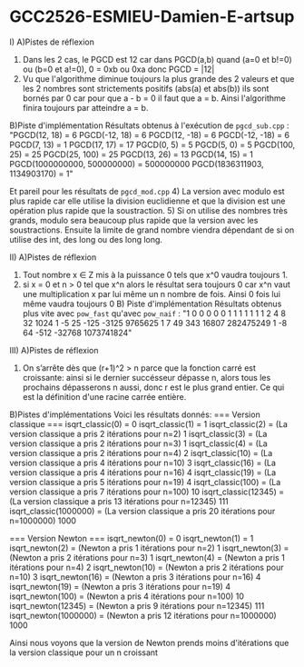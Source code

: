 # GCC2526-ESMIEU-Damien-E-artsup
I) 
A)Pistes de réflexion
1) Dans les 2 cas, le PGCD est 12 car dans PGCD(a,b) quand (a=0 et b!=0) ou (b=0 et a!=0), 0 = 0xb ou 0xa donc PGCD = |12|
2) Vu que l'algorithme diminue toujours la plus grande des 2 valeurs et que les 2 nombres sont strictements positifs (abs(a) et abs(b)) ils sont bornés par 0 car pour que a - b = 0 il faut que a = b. Ainsi l'algorithme finira toujours par atteindre a = b.

B)Piste d'implémentation
Résultats obtenus à l'exécution de `pgcd_sub.cpp` :
"PGCD(12, 18) = 6
PGCD(-12, 18) = 6
PGCD(12, -18) = 6
PGCD(-12, -18) = 6
PGCD(7, 13) = 1
PGCD(17, 17) = 17
PGCD(0, 5) = 5
PGCD(5, 0) = 5
PGCD(100, 25) = 25
PGCD(25, 100) = 25
PGCD(13, 26) = 13
PGCD(14, 15) = 1
PGCD(1000000000, 500000000) = 500000000
PGCD(1836311903, 1134903170) = 1"

Et pareil pour les résultats de `pgcd_mod.cpp`
4) La version avec modulo est plus rapide car elle utilise la division euclidienne et que la division est une opération plus rapide que la soustraction.
5) Si on utilise des nombres très grands, modulo sera beaucoup plus rapide que la version avec les soustractions. Ensuite la limite de grand nombre viendra dépendant de si on utilise des int, des long ou des long long.

II) 
A)Pistes de réflexion
1) Tout nombre x ∈ Z mis à la puissance 0 tels que x^0 vaudra toujours 1.
2) si x = 0 et n > 0 tel que x^n alors le résultat sera toujours 0 car x^n vaut une multiplication x par lui même un n nombre de fois. Ainsi 0 fois lui même vaudra toujours 0
B) Piste d'implémentation
Résultats obtenus plus vite avec `pow_fast` qu'avec `pow_naif` :
"1
0
0
0
0
0
1
1
1
1
1
1
1
2
4
8
32
1024
1
-5
25
-125
-3125
9765625
1
7
49
343
16807
282475249
1
-8
64
-512
-32768
1073741824"

III)
A)Pistes de réflexion
1) On s’arrête dès que (r+1)^2 > n parce que la fonction carré est croissante: ainsi si le dernier succésseur dépasse n, alors tous les prochains dépasserons n aussi, donc r est le plus grand entier. Ce qui est la définition d'une racine carrée entière.

B)Pistes d'implémentations
Voici les résultats donnés:
=== Version classique ===
isqrt_classic(0) = 0
isqrt_classic(1) = 1
isqrt_classic(2) = (La version classique a pris 2 itérations pour n=2)
1
isqrt_classic(3) = (La version classique a pris 2 itérations pour n=3)
1
isqrt_classic(4) = (La version classique a pris 2 itérations pour n=4)
2
isqrt_classic(10) = (La version classique a pris 4 itérations pour n=10)
3
isqrt_classic(16) = (La version classique a pris 4 itérations pour n=16)
4
isqrt_classic(19) = (La version classique a pris 5 itérations pour n=19)
4
isqrt_classic(100) = (La version classique a pris 7 itérations pour n=100)
10
isqrt_classic(12345) = (La version classique a pris 13 itérations pour n=12345)
111
isqrt_classic(1000000) = (La version classique a pris 20 itérations pour n=1000000)
1000

=== Version Newton ===
isqrt_newton(0) = 0
isqrt_newton(1) = 1
isqrt_newton(2) = (Newton a pris 1 itérations pour n=2)
1
isqrt_newton(3) = (Newton a pris 2 itérations pour n=3)
1
isqrt_newton(4) = (Newton a pris 1 itérations pour n=4)
2
isqrt_newton(10) = (Newton a pris 2 itérations pour n=10)
3
isqrt_newton(16) = (Newton a pris 3 itérations pour n=16)
4
isqrt_newton(19) = (Newton a pris 3 itérations pour n=19)
4
isqrt_newton(100) = (Newton a pris 4 itérations pour n=100)
10
isqrt_newton(12345) = (Newton a pris 9 itérations pour n=12345)
111
isqrt_newton(1000000) = (Newton a pris 12 itérations pour n=1000000)
1000

Ainsi nous voyons que la version de Newton prends moins d'itérations que la version classique pour un n croissant
